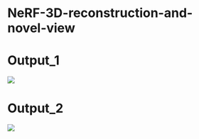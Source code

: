# NeRF-3D-reconstruction-and-novel-view
# Output_1
![](https://github.com/DhirajRouniyar/NeRF-3D-reconstruction-and-novel-view/blob/main/Phase%202/Nerf.gif)

# Output_2
![](https://github.com/DhirajRouniyar/NeRF-3D-reconstruction-and-novel-view/blob/main/Phase%202/Nerf_2.gif)
